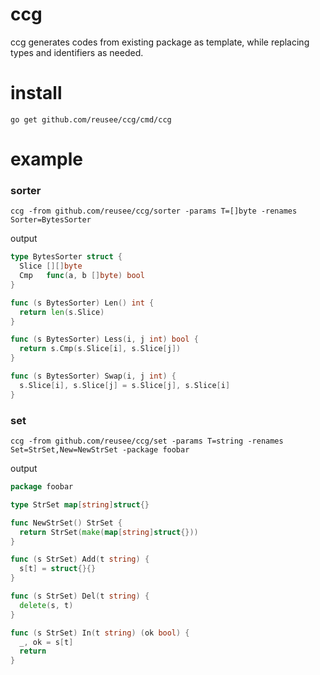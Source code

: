 # ccg
ccg generates codes from existing package as template, while replacing types and identifiers as needed.

# install
```
go get github.com/reusee/ccg/cmd/ccg
```

# example

### sorter
```
ccg -from github.com/reusee/ccg/sorter -params T=[]byte -renames Sorter=BytesSorter
```
output
```go
type BytesSorter struct {
  Slice [][]byte
  Cmp   func(a, b []byte) bool
}

func (s BytesSorter) Len() int {
  return len(s.Slice)
}

func (s BytesSorter) Less(i, j int) bool {
  return s.Cmp(s.Slice[i], s.Slice[j])
}

func (s BytesSorter) Swap(i, j int) {
  s.Slice[i], s.Slice[j] = s.Slice[j], s.Slice[i]
}
```

### set
```
ccg -from github.com/reusee/ccg/set -params T=string -renames Set=StrSet,New=NewStrSet -package foobar
```
output
```go
package foobar

type StrSet map[string]struct{}

func NewStrSet() StrSet {
  return StrSet(make(map[string]struct{}))
}

func (s StrSet) Add(t string) {
  s[t] = struct{}{}
}

func (s StrSet) Del(t string) {
  delete(s, t)
}

func (s StrSet) In(t string) (ok bool) {
  _, ok = s[t]
  return
}
```
